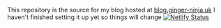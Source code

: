 This repository is the source for my blog hosted at [blog.ginger-ninja.uk](https://blog.ginger-ninja.uk)
I haven't finished setting it up yet so things will change
[![Netlify Status](https://api.netlify.com/api/v1/badges/8e8a7421-c8ba-4d03-b0db-749c9b1f5e77/deploy-status)](https://app.netlify.com/sites/modest-swanson-5b8af1/deploys)
